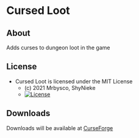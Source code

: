 # Cursed Loot #

## About ##
Adds curses to dungeon loot in the game

## License ##
* Cursed Loot is licensed under the MIT License
  - (c) 2021 Mrbysco, ShyNieke
  - [![License](https://img.shields.io/badge/License-MIT-red.svg?style=flat)](http://opensource.org/licenses/MIT)

## Downloads ##
Downloads will be available at [CurseForge](https://www.curseforge.com/minecraft/mc-mods/cursed-loot)
